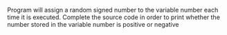 Program will assign a random signed number to the variable number each time it is executed. Complete the source code in order to print whether the number stored in the variable number is positive or negative
